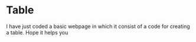 # Table
I have just coded a basic webpage in which it consist of a code for creating a table.
Hope it helps you
